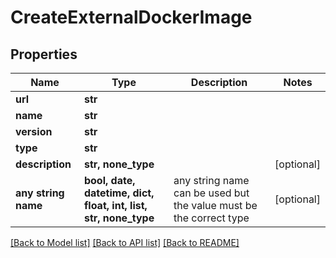 # CreateExternalDockerImage


## Properties
Name | Type | Description | Notes
------------ | ------------- | ------------- | -------------
**url** | **str** |  | 
**name** | **str** |  | 
**version** | **str** |  | 
**type** | **str** |  | 
**description** | **str, none_type** |  | [optional] 
**any string name** | **bool, date, datetime, dict, float, int, list, str, none_type** | any string name can be used but the value must be the correct type | [optional]

[[Back to Model list]](../README.md#documentation-for-models) [[Back to API list]](../README.md#documentation-for-api-endpoints) [[Back to README]](../README.md)


